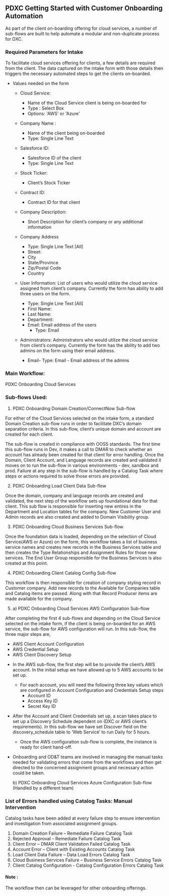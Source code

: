 ## PDXC Getting Started with Customer Onboarding Automation

As part of the client on-boarding offering for cloud services, a number of sub-flows are built to help automate a modular and non-duplicate process for DXC. 

### Required Parameters for Intake

To facilitate cloud services offering for clients, a few details are required from the client. The data captured on the intake form with those details then triggers the necessary automated steps to get the clients on-boarded. 

* Values needed on the form
  - Cloud Service:
    - Name of the Cloud Service client is being on-boarded for
    - Type : Select Box 
    - Options: 'AWS' or 'Azure'
    
  - Company Name : 
    - Name of the client being on-boarded
    - Type: Single Line Text
    
  - Salesforce ID: 
    - Salesforce ID of the client 
    - Type: Single Line Text 

  - Stock Ticker: 
    - Client’s Stock Ticker 
    
  - Contract ID: 
    - Contract ID for that client

  - Company Description:
    - Short Description for client’s company or any additional information

  - Company Address
    - Type: Single Line Text [All]
    - Street:
    - City
    - State/Province
    - Zip/Postal Code
    - Country

  - User Information: List of users who would utilize the cloud service assigned from client’s company. Currently the form has ability to add three users on the form. 
    - Type: Single Line Text [All]
    - First Name:
    - Last Name:
    - Department:
    - Email: Email address of the users
      - Type: Email
      
  - Administrators: Administrators who would utilize the cloud service from client’s company. Currently the form has the ability to add two admins on the form using their email address. 
    - Email- Type: Email - Email address of the admins 
    
### Main Workflow:
PDXC Onboarding Cloud Services

### Sub-flows Used: 
1. PDXC Onboarding Domain Creation/ConnectNow Sub-flow

For either of the Cloud Services selected on the intake form, a standard Domain Creation sub-flow runs in order to facilitate DXC’s domain separation criteria. In this sub-flow, client’s unique domain and account are created for each client.

The sub-flow is created in compliance with OOSS standards. The first time this sub-flow runs in Dev, it makes a call to DMAR to check whether an account has already been created for that client for error handling. Once the Domain, Client Account, and Language records are created and validated it moves on to run the sub-flow in various environments - dev, sandbox and prod.
Failure at any step in the sub-flow is handled by a Catalog Task where steps or actions required to solve those errors are provided.

2. PDXC Onboarding Load Client Data Sub-flow

Once the domain, company and language records are created and validated, the next step of the workflow sets up foundational data for that client. This sub flow is responsible for inserting new entires in the Department and Location tables for the company. New Customer User and Admin records are also created and added to Domain Visibility group. 

3. PDXC Onboarding Cloud Business Services Sub-flow

Once the foundation data is loaded, depending on the selection of Cloud Service(AWS or Azure) on the form, this workflow takes a list of business service names and creates new records in the Business Services table and then creates the Type Relationships and Assignment Rules for those new services. The End User Group responsible for the Business Services is also created at this point. 

4. PDXC Onboarding Client Catalog Config Sub-flow

This workflow is then responsible for creation of company styling record in Customer company. Add new records to the Available for Companies table and Catalog items are passed. Along with that Record Producer items are made available for the company. 

5. a) PDXC Onboarding Cloud Services AWS Configuration Sub-flow

After completing the first 4 sub-flows and depending on the Cloud Service selected on the intake form, if the client is being on-boarded for an AWS service, the sub-flow for AWS configuration will run. In this sub-flow, the three major steps are,
 
 - AWS Client Account Configuration 
 - AWS Credential Setup
 - AWS Client Discovery Setup
 
 * In the AWS sub-flow, the first step will be to provide the client’s AWS account. In the initial setup we have allowed up to 5 AWS accounts to be set up.
   - For each account, you will need the following three key values which are configured in Account Configuration and Credentials Setup steps
     - Account ID
     - Access Key ID
     - Secret Key ID
     
 * After the Account and Client Credentials set up, a scan takes place to set up a Discovery Schedule dependent on (DXC or AWS client’s requirements). In this sub-flow we have set Discover field on the discovery_schedule table to ‘Web Service’ to run Daily for 5 hours. 
   - Once the AWS configuration sub-flow is complete, the instance is ready for client hand-off. 
   
 * Onboarding and OD&T teams are involved in managing the manual tasks needed for validating errors that come from the workflows and then get directed to the concerned assignment groups and necessary action could be taken. 

   b) PDXC Onboarding Cloud Services Azure Configuration Sub-flow (Handled by a different team)
  
 ### List of Errors handled using **Catalog Tasks**: Manual Intervention 
 
Catalog tasks have been added at every failure step to ensure intervention and investigation from associated assignment groups. 
  1. Domain Creation Failure – Remediate Failure Catalog Task
  2. Rejected Approval – Remediate Failure Catalog Task
  3. Client Error – DMAR Client Validation Failed Catalog Task
  4. Account Error – Client with Existing Accounts Catalog Task
  5. Load Client Data Failure – Data Load Errors Catalog Task
  6. Cloud Business Services Failure – Business Service Errors Catalog Task
  7. Client Catalog Configuration - Catalog Configuration Errors Catalog Task
  
#### Note : 
The workflow then can be leveraged for other onboarding offerings. 




